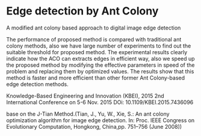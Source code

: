 # Edge detection by Ant Colony

A modified ant colony based approach to digital image edge detection

The performance of proposed method is compared with traditional ant colony methods, also we have large number of experiments to find out the suitable threshold for proposed method. The experimental results clearly indicate how the ACO can extracts edges in efficient way, also we speed up the proposed method by modifying the effective parameters in speed of the problem and replacing them by optimized values. The results show that this method is faster and more efficient than other former Ant Colony-based edge detection methods.

 Knowledge-Based Engineering and Innovation (KBEI), 2015 2nd International Conference on 5-6 Nov. 2015 
 DOi: 10.1109/KBEI.2015.7436096
 
 base on the J-Tian Method.(Tian, J., Yu, W., Xie, S.: An ant colony optimization algorithm for image
edge detection. In: Proc. IEEE Congress on Evolutionary Computation,
Hongkong, China,pp. 751–756 (June 2008))
